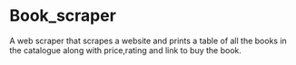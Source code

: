 # Book_scraper
A web scraper that scrapes a website and prints a table of all the books in the catalogue along with price,rating and link to buy the book. 
